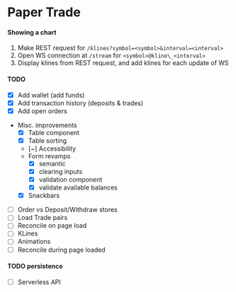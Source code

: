# Paper Trade

#### Showing a chart

1. Make REST request for `/klines?symbol=<symbol>&interval=<interval>`
1. Open WS connection at `/stream` for `<symbol>@kline\_<interval>`
1. Display klines from REST request, and add klines for each update of WS

#### TODO

- [x] Add wallet (add funds)
- [x] Add transaction history (deposits & trades)
- [x] Add open orders
- Misc. improvements
  - [x] Table component
  - [x] Table sorting
  - [~] Accessibility
  - Form revamps
    - [x] semantic
    - [x] clearing inputs
    - [x] validation component
    - [x] validate available balances
  - [x] Snackbars
- [ ] Order vs Deposit/Withdraw stores
- [ ] Load Trade pairs
- [ ] Reconcile on page load
- [ ] KLines
- [ ] Animations
- [ ] Reconcile during page loaded

#### TODO persistence

- [ ] Serverless API
